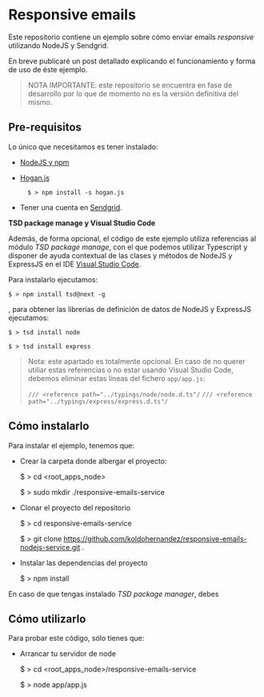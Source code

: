 # Responsive emails

Este repositorio contiene un ejemplo sobre cómo enviar emails *responsive* utilizando NodeJS y Sendgrid.

En breve publicaré un post detallado explicando el funcionamiento y forma de uso de éste ejemplo. 

> NOTA IMPORTANTE: este repositorio se encuentra en fase de desarrollo por lo que de momento no es la versión definitiva del mismo.

## Pre-requisitos

Lo único que necesitamos es tener instalado:

- [NodeJS y npm](http://nodejs.org/) 

- [Hogan.js]()

		$ > npm install -s hogan.js

- Tener una cuenta en [Sendgrid](http://sendgrid.com).


**TSD package manage y Visual Studio Code**

Además, de forma opcional, el código de este ejemplo utiliza referencias al módulo *TSD package manage*, con el que podemos utilizar Typescript y disponer de ayuda contextual de las clases y métodos de NodeJS y ExpressJS en el IDE [Visual Studio Code](https://code.visualstudio.com/).

Para instalarlo ejecutamos:

	$ > npm install tsd@next -g

, para obtener las librerías de definición de datos de NodeJS y ExpressJS ejecutamos:

	$ > tsd install node

	$ > tsd install express
	

> Nota: este apartado es totalmente opcional. En caso de no querer utiliar estas referencias o no estar usando Visual Studio Code, debemos eliminar estas líneas del fichero `app/app.js`:
> 
> 
> `/// <reference path="../typings/node/node.d.ts"/`
> `/// <reference path="../typings/express/express.d.ts"/`


## Cómo instalarlo

Para instalar el ejemplo, tenemos que:

- Crear la carpeta donde albergar el proyecto:
	
	$ > cd <root_apps_node>
 
	$ > sudo mkdir ./responsive-emails-service

- Clonar el proyecto del repositorio
	
	$ > cd responsive-emails-service

	$ > git clone https://github.com/koldohernandez/responsive-emails-nodejs-service.git .

- Instalar las dependencias del proyecto

	$ > npm install

En caso de que tengas instalado *TSD package manager*, debes 


## Cómo utilizarlo

Para probar este código, sólo tienes que:

- Arrancar tu servidor de node

	$ > cd <root_apps_node>/responsive-emails-service

	$ > node app/app.js

